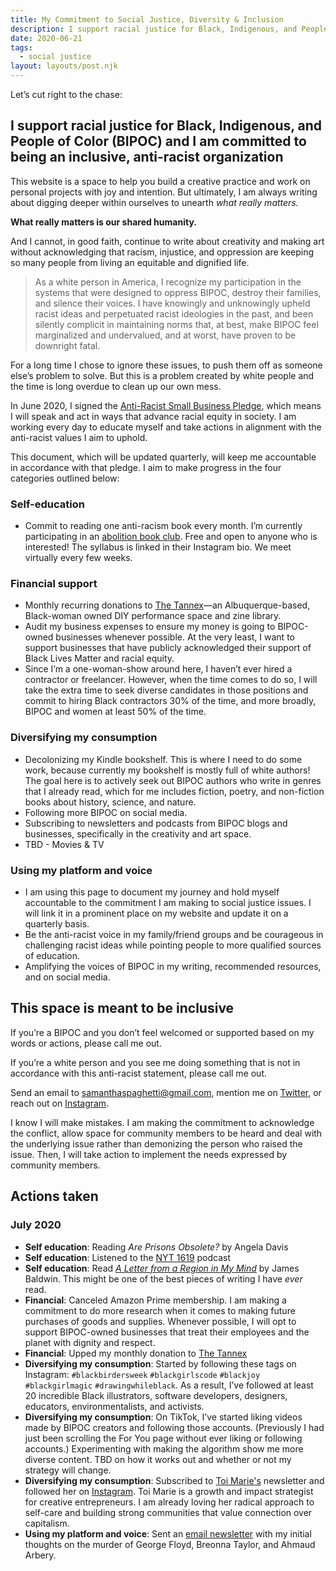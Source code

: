 ```yaml
---
title: My Commitment to Social Justice, Diversity & Inclusion
description: I support racial justice for Black, Indigenous, and People of Color (BIPOC) and I am committed to being an inclusive, anti-racist organization
date: 2020-06-21
tags:
  - social justice
layout: layouts/post.njk
---
```


Let’s cut right to the chase:

## I support racial justice for Black, Indigenous, and People of Color (BIPOC) and I am committed to being an inclusive, anti-racist organization

This website is a space to help you build a creative practice and work on personal projects with joy and intention. But ultimately, I am always writing about digging deeper within ourselves to unearth _what really matters._

**What really matters is our shared humanity.**

And I cannot, in good faith, continue to write about creativity and making art without acknowledging that racism, injustice, and oppression are keeping so many people from living an equitable and dignified life.

> As a white person in America, I recognize my participation in the systems that were designed to oppress BIPOC, destroy their families, and silence their voices. I have knowingly and unknowingly upheld racist ideas and perpetuated racist ideologies in the past, and been silently complicit in maintaining norms that, at best, make BIPOC feel marginalized and undervalued, and at worst, have proven to be downright fatal.

For a long time I chose to ignore these issues, to push them off as someone else’s problem to solve. But this is a problem created by white people and the time is long overdue to clean up our own mess.

In June 2020, I signed the [Anti-Racist Small Business Pledge](https://helloseven.co/townhall-2/), which means I will speak and act in ways that advance racial equity in society. I am working every day to educate myself and take actions in alignment with the anti-racist values I aim to uphold.

This document, which will be updated quarterly, will keep me accountable in accordance with that pledge. I aim to make progress in the four categories outlined below:

### Self-education

- Commit to reading one anti-racism book every month. I’m currently participating in an [abolition book club](https://www.instagram.com/abqabolitionbc/). Free and open to anyone who is interested! The syllabus is linked in their Instagram bio. We meet virtually every few weeks.

### Financial support

- Monthly recurring donations to [The Tannex](https://www.instagram.com/thetannex/)—an Albuquerque-based, Black-woman owned DIY performance space and zine library.
- Audit my business expenses to ensure my money is going to BIPOC-owned businesses whenever possible. At the very least, I want to support businesses that have publicly acknowledged their support of Black Lives Matter and racial equity.
- Since I’m a one-woman-show around here, I haven’t ever hired a contractor or freelancer. However, when the time comes to do so, I will take the extra time to seek diverse candidates in those positions and commit to hiring Black contractors 30% of the time, and more broadly, BIPOC and women at least 50% of the time.

### Diversifying my consumption

- Decolonizing my Kindle bookshelf. This is where I need to do some work, because currently my bookshelf is mostly full of white authors! The goal here is to actively seek out BIPOC authors who write in genres that I already read, which for me includes fiction, poetry, and non-fiction books about history, science, and nature.
- Following more BIPOC on social media.
- Subscribing to newsletters and podcasts from BIPOC blogs and businesses, specifically in the creativity and art space.
- TBD - Movies & TV

### Using my platform and voice

- I am using this page to document my journey and hold myself accountable to the commitment I am making to social justice issues. I will link it in a prominent place on my website and update it on a quarterly basis.
- Be the anti-racist voice in my family/friend groups and be courageous in challenging racist ideas while pointing people to more qualified sources of education.
- Amplifying the voices of BIPOC in my writing, recommended resources, and on social media.

## This space is meant to be inclusive

If you’re a BIPOC and you don’t feel welcomed or supported based on my words or actions, please call me out.

If you’re a white person and you see me doing something that is not in accordance with this anti-racist statement, please call me out.

Send an email to [samanthaspaghetti@gmail.com](mailto:samanthaspaghetti@gmail.com), mention me on [Twitter](https://twitter.com/samspaghettiii), or reach out on [Instagram](https://www.instagram.com/samantha.spaghetti/).

I know I will make mistakes. I am making the commitment to acknowledge the conflict, allow space for community members to be heard and deal with the underlying issue rather than demonizing the person who raised the issue. Then, I will take action to implement the needs expressed by community members.

## Actions taken

### July 2020

- **Self education**: Reading _Are Prisons Obsolete?_ by Angela Davis
- **Self education**: Listened to the [NYT 1619](https://www.nytimes.com/2020/01/23/podcasts/1619-podcast.html) podcast
- **Self education**: Read [_A Letter from a Region in My Mind_](https://www.newyorker.com/magazine/1962/11/17/letter-from-a-region-in-my-mind) by James Baldwin. This might be one of the best pieces of writing I have _ever_ read.
- **Financial**: Canceled Amazon Prime membership. I am making a commitment to do more research when it comes to making future purchases of goods and supplies. Whenever possible, I will opt to support BIPOC-owned businesses that treat their employees and the planet with dignity and respect.
- **Financial**: Upped my monthly donation to [The Tannex](https://www.instagram.com/thetannex/)
- **Diversifying my consumption**: Started by following these tags on Instagram: `#blackbirdersweek` `#blackgirlscode` `#blackjoy` `#blackgirlmagic` `#drawingwhileblack`. As a result, I’ve followed at least 20 incredible Black illustrators, software developers, designers, educators, environmentalists, and activists.
- **Diversifying my consumption**: On TikTok, I’ve started liking videos made by BIPOC creators and following those accounts. (Previously I had just been scrolling the For You page without ever liking or following accounts.) Experimenting with making the algorithm show me more diverse content. TBD on how it works out and whether or not my strategy will change.
- **Diversifying my consumption**: Subscribed to [Toi Marie's](https://www.toimarie.com/) newsletter and followed her on [Instagram](https://www.instagram.com/toimarie/). Toi Marie is a growth and impact strategist for creative entrepreneurs. I am already loving her radical approach to self-care and building strong communities that value connection over capitalism.
- **Using my platform and voice**: Sent an [email newsletter](https://buttondown.email/samantha-andrews/archive/i-have-been-quiet-for-too-long/) with my initial thoughts on the murder of George Floyd, Breonna Taylor, and Ahmaud Arbery.
